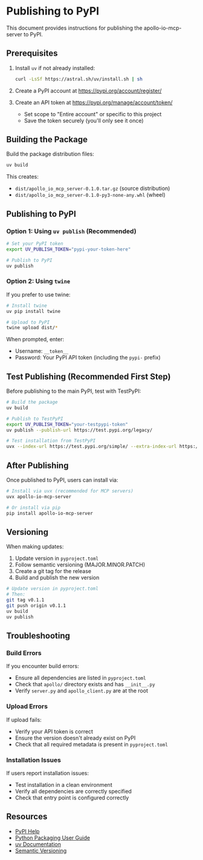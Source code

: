 # Publishing to PyPI

This document provides instructions for publishing the apollo-io-mcp-server to PyPI.

## Prerequisites

1. Install `uv` if not already installed:
   ```bash
   curl -LsSf https://astral.sh/uv/install.sh | sh
   ```

2. Create a PyPI account at https://pypi.org/account/register/

3. Create an API token at https://pypi.org/manage/account/token/
   - Set scope to "Entire account" or specific to this project
   - Save the token securely (you'll only see it once)

## Building the Package

Build the package distribution files:

```bash
uv build
```

This creates:
- `dist/apollo_io_mcp_server-0.1.0.tar.gz` (source distribution)
- `dist/apollo_io_mcp_server-0.1.0-py3-none-any.whl` (wheel)

## Publishing to PyPI

### Option 1: Using `uv publish` (Recommended)

```bash
# Set your PyPI token
export UV_PUBLISH_TOKEN="pypi-your-token-here"

# Publish to PyPI
uv publish
```

### Option 2: Using `twine`

If you prefer to use twine:

```bash
# Install twine
uv pip install twine

# Upload to PyPI
twine upload dist/*
```

When prompted, enter:
- Username: `__token__`
- Password: Your PyPI API token (including the `pypi-` prefix)

## Test Publishing (Recommended First Step)

Before publishing to the main PyPI, test with TestPyPI:

```bash
# Build the package
uv build

# Publish to TestPyPI
export UV_PUBLISH_TOKEN="your-testpypi-token"
uv publish --publish-url https://test.pypi.org/legacy/

# Test installation from TestPyPI
uvx --index-url https://test.pypi.org/simple/ --extra-index-url https://pypi.org/simple/ apollo-io-mcp-server
```

## After Publishing

Once published to PyPI, users can install via:

```bash
# Install via uvx (recommended for MCP servers)
uvx apollo-io-mcp-server

# Or install via pip
pip install apollo-io-mcp-server
```

## Versioning

When making updates:

1. Update version in `pyproject.toml`
2. Follow semantic versioning (MAJOR.MINOR.PATCH)
3. Create a git tag for the release
4. Build and publish the new version

```bash
# Update version in pyproject.toml
# Then:
git tag v0.1.1
git push origin v0.1.1
uv build
uv publish
```

## Troubleshooting

### Build Errors

If you encounter build errors:
- Ensure all dependencies are listed in `pyproject.toml`
- Check that `apollo/` directory exists and has `__init__.py`
- Verify `server.py` and `apollo_client.py` are at the root

### Upload Errors

If upload fails:
- Verify your API token is correct
- Ensure the version doesn't already exist on PyPI
- Check that all required metadata is present in `pyproject.toml`

### Installation Issues

If users report installation issues:
- Test installation in a clean environment
- Verify all dependencies are correctly specified
- Check that entry point is configured correctly

## Resources

- [PyPI Help](https://pypi.org/help/)
- [Python Packaging User Guide](https://packaging.python.org/)
- [uv Documentation](https://docs.astral.sh/uv/)
- [Semantic Versioning](https://semver.org/)
